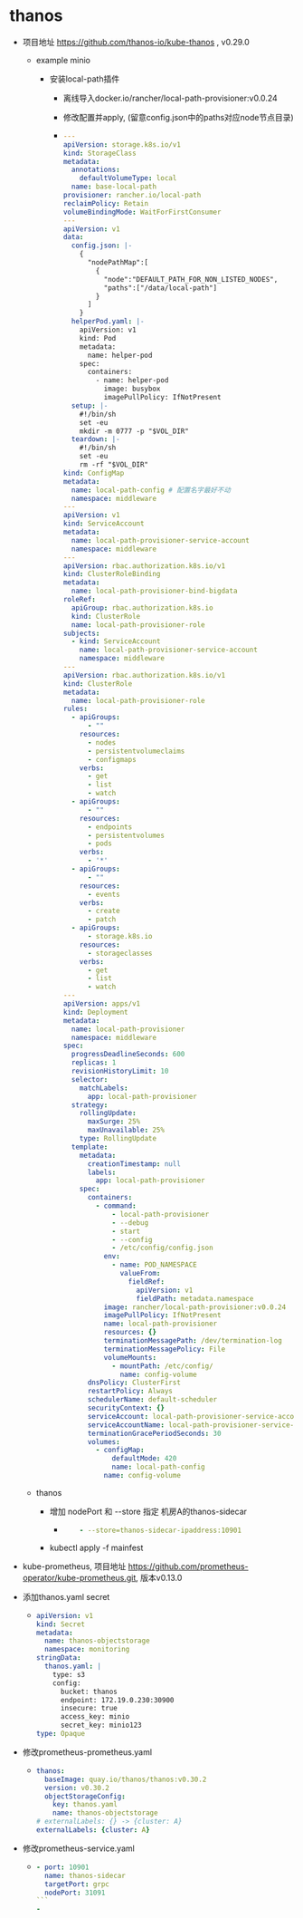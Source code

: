 # thanos

- 项目地址 https://github.com/thanos-io/kube-thanos , v0.29.0

  - example minio

    - 安装local-path插件

      - 离线导入docker.io/rancher/local-path-provisioner:v0.0.24

      - 修改配置并apply, (留意config.json中的paths对应node节点目录)

      - ```yaml
        ---
        apiVersion: storage.k8s.io/v1
        kind: StorageClass
        metadata:
          annotations:
            defaultVolumeType: local
          name: base-local-path
        provisioner: rancher.io/local-path
        reclaimPolicy: Retain
        volumeBindingMode: WaitForFirstConsumer
        ---
        apiVersion: v1
        data:
          config.json: |-
            {
              "nodePathMap":[
                {
                  "node":"DEFAULT_PATH_FOR_NON_LISTED_NODES",
                  "paths":["/data/local-path"] 
                }
              ]
            }
          helperPod.yaml: |-
            apiVersion: v1
            kind: Pod
            metadata:
              name: helper-pod
            spec:
              containers:
                - name: helper-pod
                  image: busybox
                  imagePullPolicy: IfNotPresent
          setup: |-
            #!/bin/sh
            set -eu
            mkdir -m 0777 -p "$VOL_DIR"
          teardown: |-
            #!/bin/sh
            set -eu
            rm -rf "$VOL_DIR"
        kind: ConfigMap
        metadata:
          name: local-path-config # 配置名字最好不动
          namespace: middleware
        ---
        apiVersion: v1
        kind: ServiceAccount
        metadata:
          name: local-path-provisioner-service-account
          namespace: middleware
        ---
        apiVersion: rbac.authorization.k8s.io/v1
        kind: ClusterRoleBinding
        metadata:
          name: local-path-provisioner-bind-bigdata
        roleRef:
          apiGroup: rbac.authorization.k8s.io
          kind: ClusterRole
          name: local-path-provisioner-role
        subjects:
          - kind: ServiceAccount
            name: local-path-provisioner-service-account
            namespace: middleware
        ---
        apiVersion: rbac.authorization.k8s.io/v1
        kind: ClusterRole
        metadata:
          name: local-path-provisioner-role
        rules:
          - apiGroups:
              - ""
            resources:
              - nodes
              - persistentvolumeclaims
              - configmaps
            verbs:
              - get
              - list
              - watch
          - apiGroups:
              - ""
            resources:
              - endpoints
              - persistentvolumes
              - pods
            verbs:
              - '*'
          - apiGroups:
              - ""
            resources:
              - events
            verbs:
              - create
              - patch
          - apiGroups:
              - storage.k8s.io
            resources:
              - storageclasses
            verbs:
              - get
              - list
              - watch
        ---
        apiVersion: apps/v1
        kind: Deployment
        metadata:
          name: local-path-provisioner
          namespace: middleware
        spec:
          progressDeadlineSeconds: 600
          replicas: 1
          revisionHistoryLimit: 10
          selector:
            matchLabels:
              app: local-path-provisioner
          strategy:
            rollingUpdate:
              maxSurge: 25%
              maxUnavailable: 25%
            type: RollingUpdate
          template:
            metadata:
              creationTimestamp: null
              labels:
                app: local-path-provisioner
            spec:
              containers:
                - command:
                    - local-path-provisioner
                    - --debug
                    - start
                    - --config
                    - /etc/config/config.json
                  env:
                    - name: POD_NAMESPACE
                      valueFrom:
                        fieldRef:
                          apiVersion: v1
                          fieldPath: metadata.namespace
                  image: rancher/local-path-provisioner:v0.0.24
                  imagePullPolicy: IfNotPresent
                  name: local-path-provisioner
                  resources: {}
                  terminationMessagePath: /dev/termination-log
                  terminationMessagePolicy: File
                  volumeMounts:
                    - mountPath: /etc/config/
                      name: config-volume
              dnsPolicy: ClusterFirst
              restartPolicy: Always
              schedulerName: default-scheduler
              securityContext: {}
              serviceAccount: local-path-provisioner-service-account
              serviceAccountName: local-path-provisioner-service-account
              terminationGracePeriodSeconds: 30
              volumes:
                - configMap:
                    defaultMode: 420
                    name: local-path-config
                  name: config-volume
        
        ```

  - thanos

    - 增加 nodePort 和 --store 指定 机房A的thanos-sidecar

      - ```yaml
            - --store=thanos-sidecar-ipaddress:10901
        ```

    - kubectl apply -f mainfest

- kube-prometheus, 项目地址 https://github.com/prometheus-operator/kube-prometheus.git, 版本v0.13.0

- 添加thanos.yaml  secret

  - ```yaml
    apiVersion: v1
    kind: Secret
    metadata:
      name: thanos-objectstorage
      namespace: monitoring
    stringData:
      thanos.yaml: |
        type: s3
        config:
          bucket: thanos
          endpoint: 172.19.0.230:30900
          insecure: true
          access_key: minio
          secret_key: minio123
    type: Opaque
    ```

- 修改prometheus-prometheus.yaml

  - ```yaml
    thanos:
      baseImage: quay.io/thanos/thanos:v0.30.2
      version: v0.30.2
      objectStorageConfig:
        key: thanos.yaml
        name: thanos-objectstorage
    # externalLabels: {} -> {cluster: A}
    externalLabels: {cluster: A}
    ```

- 修改prometheus-service.yaml

  - ````yaml
    - port: 10901
      name: thanos-sidecar
      targetPort: grpc
      nodePort: 31091
    ```
    -
    ````

    
